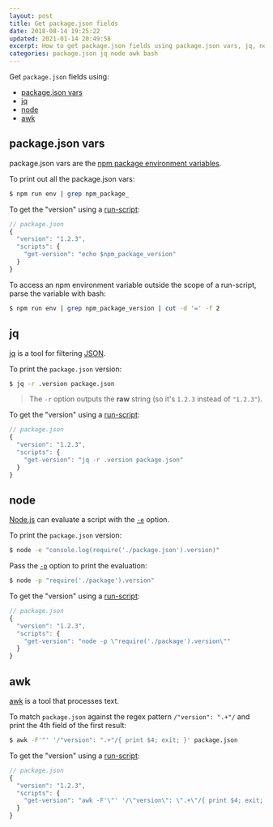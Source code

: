 ```yaml
---
layout: post
title: Get package.json fields
date: 2018-08-14 19:25:22
updated: 2021-01-14 20:49:58
excerpt: How to get package.json fields using package.json vars, jq, node, and awk.
categories: package.json jq node awk bash
---
```


Get `package.json` fields using:

- [package.json vars](#packagejson-vars)
- [jq](#jq)
- [node](#node)
- [awk](#awk)

## package.json vars

package.json vars are the [npm package environment variables](https://docs.npmjs.com/cli/v6/using-npm/scripts#packagejson-vars).

To print out all the package.json vars:

```sh
$ npm run env | grep npm_package_
```

To get the "version" using a [run-script](https://docs.npmjs.com/cli/v6/commands/npm-run-script):

```js
// package.json
{
  "version": "1.2.3",
  "scripts": {
    "get-version": "echo $npm_package_version"
  }
}
```

To access an npm environment variable outside the scope of a run-script, parse the variable with bash:

```sh
$ npm run env | grep npm_package_version | cut -d '=' -f 2
```

## jq

[jq](https://stedolan.github.io/jq/) is a tool for filtering [JSON](https://www.json.org/).

To print the `package.json` version:

```sh
$ jq -r .version package.json
```

> The `-r` option outputs the **raw** string (so it's `1.2.3` instead of `"1.2.3"`).

To get the "version" using a [run-script](https://docs.npmjs.com/cli/v6/commands/npm-run-script):

```js
// package.json
{
  "version": "1.2.3",
  "scripts": {
    "get-version": "jq -r .version package.json"
  }
}
```

## node

[Node.js](https://nodejs.org/) can evaluate a script with the [`-e`](https://nodejs.org/api/cli.html#cli_e_eval_script) option.

To print the `package.json` version:

```sh
$ node -e "console.log(require('./package.json').version)"
```

Pass the [`-p`](https://nodejs.org/api/cli.html#cli_p_print_script) option to print the evaluation:

```sh
$ node -p "require('./package').version"
```

To get the "version" using a [run-script](https://docs.npmjs.com/cli/v6/commands/npm-run-script):

```js
// package.json
{
  "version": "1.2.3",
  "scripts": {
    "get-version": "node -p \"require('./package').version\""
  }
}
```

## awk

[awk](https://www.gnu.org/software/gawk/manual/gawk.html#Getting-Started) is a tool that processes text.

To match `package.json` against the regex pattern `/"version": ".+"/` and print the 4th field of the first result:

```sh
$ awk -F'"' '/"version": ".+"/{ print $4; exit; }' package.json
```

To get the "version" using a [run-script](https://docs.npmjs.com/cli/v6/commands/npm-run-script):

```js
// package.json
{
  "version": "1.2.3",
  "scripts": {
    "get-version": "awk -F'\"' '/\"version\": \".+\"/{ print $4; exit; }' package.json"
  }
}
```
